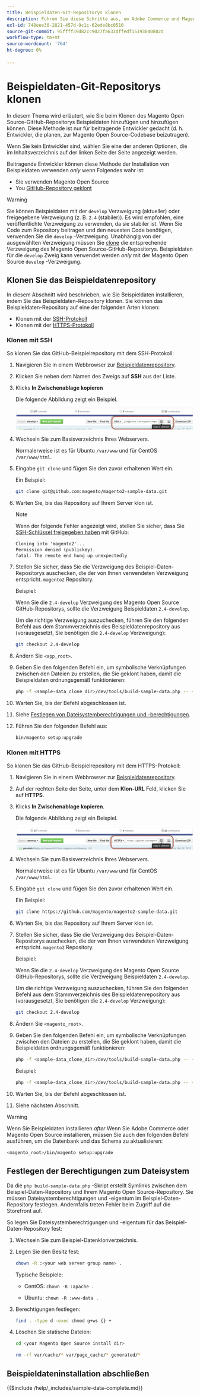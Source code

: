 ```yaml
---
title: Beispieldaten-Git-Repositorys klonen
description: Führen Sie diese Schritte aus, um Adobe Commerce und Magento Open Source-Beispieldaten zu installieren, indem Sie Git-Repositorys klonen.
exl-id: 748eee30-2821-457d-9c1c-62ede8bc0510
source-git-commit: 95ffff39d82cc9027fa633dffedf15193040802d
workflow-type: tm+mt
source-wordcount: '764'
ht-degree: 0%

---
```


# Beispieldaten-Git-Repositorys klonen

In diesem Thema wird erläutert, wie Sie beim Klonen des Magento Open Source-GitHub-Repositorys Beispieldaten hinzufügen und hinzufügen können. Diese Methode ist nur für beitragende Entwickler gedacht (d. h. Entwickler, die planen, zur Magento Open Source-Codebase beizutragen).

Wenn Sie kein Entwickler sind, wählen Sie eine der anderen Optionen, die im Inhaltsverzeichnis auf der linken Seite der Seite angezeigt werden.

Beitragende Entwickler können diese Methode der Installation von Beispieldaten verwenden *only* wenn Folgendes wahr ist:

* Sie verwenden Magento Open Source
* You [GitHub-Repository geklont](https://developer.adobe.com/commerce/contributor/guides/install/clone-repository/)

>[!WARNING]
>
>Sie können Beispieldaten mit der `develop` Verzweigung (aktueller) oder freigegebene Verzweigung (z. B. `2.4` (stabiler)). Es wird empfohlen, eine veröffentlichte Verzweigung zu verwenden, da sie stabiler ist. Wenn Sie Code zum Repository beitragen und den neuesten Code benötigen, verwenden Sie die `develop` -Verzweigung. Unabhängig von der ausgewählten Verzweigung müssen Sie [clone](https://developer.adobe.com/commerce/contributor/guides/install/clone-repository/) die entsprechende Verzweigung des Magento Open Source-GitHub-Repositorys. Beispieldaten für die `develop` Zweig kann verwendet werden *only* mit der Magento Open Source `develop` -Verzweigung.

## Klonen Sie das Beispieldatenrepository

In diesem Abschnitt wird beschrieben, wie Sie Beispieldaten installieren, indem Sie das Beispieldaten-Repository klonen. Sie können das Beispieldaten-Repository auf eine der folgenden Arten klonen:

* Klonen mit der [SSH-Protokoll](#clone-with-ssh)
* Klonen mit der [HTTPS-Protokoll](#clone-with-https)

### Klonen mit SSH

So klonen Sie das GitHub-Beispielrepository mit dem SSH-Protokoll:

1. Navigieren Sie in einem Webbrowser zur [Beispieldatenrepository](https://github.com/magento/magento2-sample-data).
1. Klicken Sie neben dem Namen des Zweigs auf **SSH** aus der Liste.
1. Klicks **In Zwischenablage kopieren**

   Die folgende Abbildung zeigt ein Beispiel.

   ![GitHub-Repository mithilfe von SSH klonen](../../assets/installation/install_mage2_clone-ssh.png)

1. Wechseln Sie zum Basisverzeichnis Ihres Webservers.

   Normalerweise ist es für Ubuntu `/var/www` und für CentOS `/var/www/html`.

1. Eingabe `git clone` und fügen Sie den zuvor erhaltenen Wert ein.

   Ein Beispiel:

   ```bash
   git clone git@github.com:magento/magento2-sample-data.git
   ```

1. Warten Sie, bis das Repository auf Ihrem Server klon ist.

   >[!NOTE]
   >
   >Wenn der folgende Fehler angezeigt wird, stellen Sie sicher, dass Sie [SSH-Schlüssel freigegeben haben](https://docs.github.com/articles/generating-ssh-keys/) mit GitHub:<br>

   ```terminal
   Cloning into 'magento2'...
   Permission denied (publickey).
   fatal: The remote end hung up unexpectedly
   ```

1. Stellen Sie sicher, dass Sie die Verzweigung des Beispiel-Daten-Repositorys auschecken, die der von Ihnen verwendeten Verzweigung entspricht. `magento2` Repository.

   Beispiel:

   Wenn Sie die `2.4-develop` Verzweigung des Magento Open Source GitHub-Repositorys, sollte die Verzweigung Beispieldaten `2.4-develop`.

   Um die richtige Verzweigung auszuchecken, führen Sie den folgenden Befehl aus dem Stammverzeichnis des Beispieldatenrepository aus (vorausgesetzt, Sie benötigen die `2.4-develop` Verzweigung):

   ```bash
   git checkout 2.4-develop
   ```

1. Ändern Sie `<app_root>`.
1. Geben Sie den folgenden Befehl ein, um symbolische Verknüpfungen zwischen den Dateien zu erstellen, die Sie geklont haben, damit die Beispieldaten ordnungsgemäß funktionieren:

   ```bash
   php -f <sample-data_clone_dir>/dev/tools/build-sample-data.php -- --ce-source="<path_to_your_magento_instance>"
   ```

1. Warten Sie, bis der Befehl abgeschlossen ist.

1. Siehe [Festlegen von Dateisystemberechtigungen und -berechtigungen](#set-file-system-ownership-and-permissions).

1. Führen Sie den folgenden Befehl aus:

   ```bash
   bin/magento setup:upgrade
   ```

### Klonen mit HTTPS

So klonen Sie das GitHub-Beispielrepository mit dem HTTPS-Protokoll:

1. Navigieren Sie in einem Webbrowser zur [Beispieldatenrepository](https://github.com/magento/magento2-sample-data).
1. Auf der rechten Seite der Seite, unter dem **Klon-URL** Feld, klicken Sie auf **HTTPS**.
1. Klicks **In Zwischenablage kopieren**.

   Die folgende Abbildung zeigt ein Beispiel.

   ![GitHub-Repository mithilfe von HTTPS klonen](../../assets/installation/install_mage2_clone-https.png)

1. Wechseln Sie zum Basisverzeichnis Ihres Webservers.

   Normalerweise ist es für Ubuntu `/var/www` und für CentOS `/var/www/html`.

1. Eingabe `git clone` und fügen Sie den zuvor erhaltenen Wert ein.

   Ein Beispiel:

   ```bash
   git clone https://github.com/magento/magento2-sample-data.git
   ```

1. Warten Sie, bis das Repository auf Ihrem Server klon ist.
1. Stellen Sie sicher, dass Sie die Verzweigung des Beispiel-Daten-Repositorys auschecken, die der von Ihnen verwendeten Verzweigung entspricht. `magento2` Repository.

   Beispiel:

   Wenn Sie die `2.4-develop` Verzweigung des Magento Open Source GitHub-Repositorys, sollte die Verzweigung Beispieldaten `2.4-develop`.

   Um die richtige Verzweigung auszuchecken, führen Sie den folgenden Befehl aus dem Stammverzeichnis des Beispieldatenrepository aus (vorausgesetzt, Sie benötigen die `2.4-develop` Verzweigung):

   ```bash
   git checkout 2.4-develop
   ```

1. Ändern Sie `<magento_root>`.
1. Geben Sie den folgenden Befehl ein, um symbolische Verknüpfungen zwischen den Dateien zu erstellen, die Sie geklont haben, damit die Beispieldaten ordnungsgemäß funktionieren:

   ```bash
   php -f <sample-data_clone_dir>/dev/tools/build-sample-data.php -- --ce-source="<path_to_your_magento_instance>"
   ```

   Beispiel:

   ```bash
   php -f <sample-data_clone_dir>/dev/tools/build-sample-data.php -- --ce-source="/var/www/magento2"
   ```

1. Warten Sie, bis der Befehl abgeschlossen ist.
1. Siehe nächsten Abschnitt.

>[!WARNING]
>
>Wenn Sie Beispieldaten installieren *after* Wenn Sie Adobe Commerce oder Magento Open Source installieren, müssen Sie auch den folgenden Befehl ausführen, um die Datenbank und das Schema zu aktualisieren:
>
>```bash
><magento_root>/bin/magento setup:upgrade
>```

## Festlegen der Berechtigungen zum Dateisystem

Da die `php build-sample-data.php` -Skript erstellt Symlinks zwischen dem Beispiel-Daten-Repository und Ihrem Magento Open Source-Repository. Sie müssen Dateisystemberechtigungen und -eigentum im Beispiel-Daten-Repository festlegen. Andernfalls treten Fehler beim Zugriff auf die Storefront auf.

So legen Sie Dateisystemberechtigungen und -eigentum für das Beispiel-Daten-Repository fest:

1. Wechseln Sie zum Beispiel-Datenklonverzeichnis.
1. Legen Sie den Besitz fest:

   ```bash
   chown -R :<your web server group name> .
   ```

   Typische Beispiele:

   * CentOS: `chown -R :apache .`

   * Ubuntu: `chown -R :www-data .`

1. Berechtigungen festlegen:

   ```bash
   find . -type d -exec chmod g+ws {} +
   ```

1. Löschen Sie statische Dateien:

   ```bash
   cd <your Magento Open Source install dir>
   ```

   ```bash
   rm -rf var/cache/* var/page_cache/* generated/*
   ```

## Beispieldateninstallation abschließen

{{$include /help/_includes/sample-data-complete.md}}
